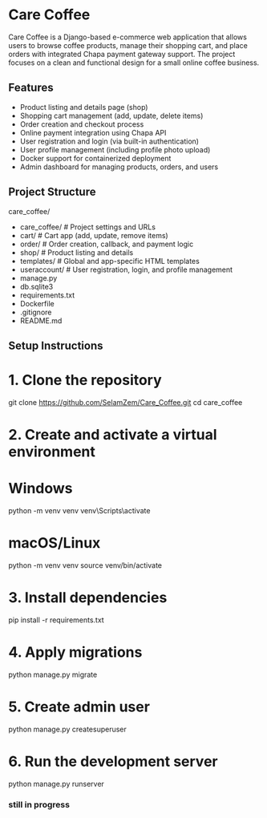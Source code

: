 # Care Coffee
Care Coffee is a Django-based e-commerce web application that allows users to browse coffee products, manage their shopping cart, and place orders with integrated Chapa payment gateway support. The project focuses on a clean and functional design for a small online coffee business.

## Features
- Product listing and details page (shop)
- Shopping cart management (add, update, delete items)
- Order creation and checkout process
- Online payment integration using Chapa API
- User registration and login (via built-in authentication)
- User profile management (including profile photo upload)
- Docker support for containerized deployment
- Admin dashboard for managing products, orders, and users

## Project Structure
care_coffee/
- care_coffee/        # Project settings and URLs
- cart/               # Cart app (add, update, remove items)
- order/              # Order creation, callback, and payment logic
- shop/               # Product listing and details
- templates/          # Global and app-specific HTML templates
- useraccount/        # User registration, login, and profile management
- manage.py
- db.sqlite3
- requirements.txt
- Dockerfile
- .gitignore
- README.md

## Setup Instructions
# 1. Clone the repository
git clone https://github.com/SelamZem/Care_Coffee.git
cd care_coffee

# 2. Create and activate a virtual environment

# Windows
python -m venv venv
venv\Scripts\activate

# macOS/Linux
python -m venv venv
source venv/bin/activate

# 3. Install dependencies
pip install -r requirements.txt

# 4. Apply migrations
python manage.py migrate

# 5. Create admin user
python manage.py createsuperuser

# 6. Run the development server
python manage.py runserver





### still in progress
